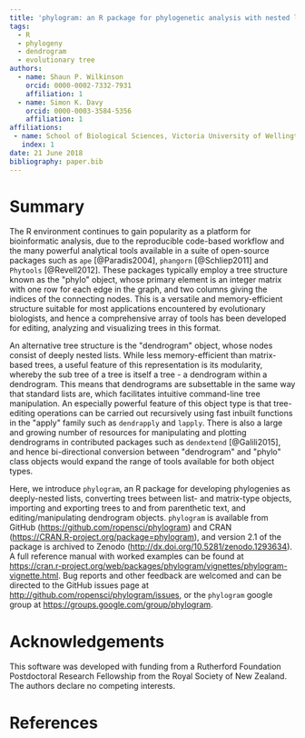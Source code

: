 ```yaml
---
title: 'phylogram: an R package for phylogenetic analysis with nested lists'
tags:
  - R
  - phylogeny
  - dendrogram
  - evolutionary tree
authors:
  - name: Shaun P. Wilkinson
    orcid: 0000-0002-7332-7931
    affiliation: 1
  - name: Simon K. Davy
    orcid: 0000-0003-3584-5356
    affiliation: 1
affiliations:
 - name: School of Biological Sciences, Victoria University of Wellington, P.O. Box 600, Wellington, New Zealand.
   index: 1
date: 21 June 2018
bibliography: paper.bib
---
```


# Summary

The R environment continues to gain popularity as a platform for
bioinformatic analysis, due to the reproducible 
code-based workflow and the many powerful analytical tools 
available in a suite of open-source packages such as ``ape`` 
[@Paradis2004], ``phangorn`` [@Schliep2011] and ``Phytools`` [@Revell2012]. 
These packages typically employ a tree structure known as the 
"phylo" object, whose primary element is an integer matrix 
with one row for each edge in the graph, 
and two columns giving the indices of the connecting nodes. 
This is a versatile and memory-efficient structure suitable 
for most applications encountered by evolutionary biologists, 
and hence a comprehensive array of tools has been developed for 
editing, analyzing and visualizing trees in this format. 

An alternative tree structure is the "dendrogram" object, 
whose nodes consist of deeply nested lists.
While less memory-efficient than matrix-based trees, 
a useful feature of this representation is its modularity, 
whereby the sub tree of a tree is itself a tree - 
a dendrogram within a dendrogram. 
This means that dendrograms are subsettable in the same 
way that standard lists are, 
which facilitates intuitive command-line tree manipulation. 
An especially powerful feature of this object type is that tree-editing 
operations can be carried out recursively 
using fast inbuilt functions in the "apply" family such as `dendrapply` 
and `lapply`. There is also a large and growing number of resources for 
manipulating and plotting dendrograms in contributed packages such as 
``dendextend`` [@Galili2015], and
hence bi-directional conversion between "dendrogram"
and "phylo" class objects would expand the range of tools available for 
both object types. 

Here, we introduce ``phylogram``, an R package for developing 
phylogenies as deeply-nested lists, converting trees between 
list- and matrix-type objects, importing and exporting trees 
to and from parenthetic text, and editing/manipulating dendrogram objects.
``phylogram`` is available from GitHub (<https://github.com/ropensci/phylogram>)
and CRAN (<https://CRAN.R-project.org/package=phylogram>), 
and version 2.1 of the package is archived to Zenodo (<http://dx.doi.org/10.5281/zenodo.1293634>).
A full reference manual with worked examples can be found at <https://cran.r-project.org/web/packages/phylogram/vignettes/phylogram-vignette.html>. 
Bug reports and other feedback are welcomed and can be directed to the GitHub issues
page at <http://github.com/ropensci/phylogram/issues>, 
or the ``phylogram`` google group at <https://groups.google.com/group/phylogram>.


# Acknowledgements

This software was developed with funding from a Rutherford Foundation Postdoctoral 
Research Fellowship from the Royal Society of New Zealand. The authors declare no 
competing interests.


# References
